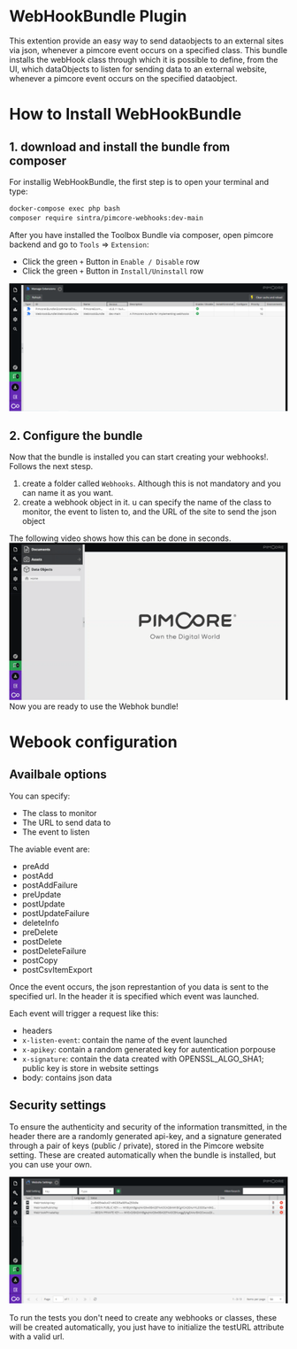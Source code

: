 # WebHookBundle Plugin

This extention provide an easy way to send dataobjects to an external sites via
 json, whenever a pimcore event occurs on a specified class. This bundle installs the webHook class through which it is possible to define, from the UI, which dataObjects to listen for sending data to an external website, whenever a pimcore event occurs on the specified dataobject.

# How to Install WebHookBundle

## 1. download and install the bundle from composer
For installig WebHookBundle, the first step is to open your terminal and type:
```bash
docker-compose exec php bash
composer require sintra/pimcore-webhooks:dev-main
```
After you have installed the Toolbox Bundle via composer, open pimcore backend and go to `Tools` => `Extension`:
- Click the green `+` Button in `Enable / Disable` row
- Click the green `+` Button in `Install/Uninstall` row

![](assets/ExtentionManager.png?raw=true)


## 2. Configure the bundle

Now that the bundle is installed you can start creating your webhooks!. Follows the next stesp.
1. create a folder called `Webhooks`. Although this is not mandatory and you can name it as you want.
2. create a webhook object in it. u can specify the name of the class to monitor, the event to listen to, and the URL of the site to send the json object

The following video shows how this can be done in seconds.
![](assets/CreateWebHooks.gif?raw=true)
Now you are ready to use the Webhok bundle!

# Webook configuration


## Availbale options
You can specify:
- The class to monitor
- The URL to send data to
- The event to listen


The aviable event are:
  - preAdd
  - postAdd
  - postAddFailure
  - preUpdate
  - postUpdate
  - postUpdateFailure
  - deleteInfo
  - preDelete
  - postDelete
  - postDeleteFailure
  - postCopy
  - postCsvItemExport

Once the event occurs, the json represtantion of you data is sent to the specified url. In the header it is specified which event was launched.

Each event will trigger a request like this:

- headers
 - `x-listen-event`: contain the name of the event launched
 - `x-apikey`: contain a random generated key for autentication porpouse
 - `x-signature`: contain the data created with OPENSSL_ALGO_SHA1; public key is store in website settings
- body: contains json data



## Security settings
To ensure the authenticity and security of the information transmitted, in the 
header there are a randomly generated api-key, and a signature generated 
through a pair of keys (public / private), stored in the Pimcore website setting.
These are created automatically when the bundle is installed, but you can use your own.

![](assets/WebSiteSettings.png?raw=true)

To run the tests you don't need to create any webhooks or classes, these will be
created automatically, you just have to initialize the testURL attribute with a valid url.
